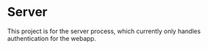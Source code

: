 # Server

This project is for the server process, which currently only handles authentication for the webapp.